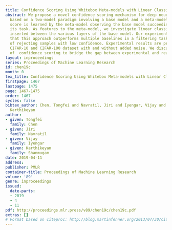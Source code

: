 ```yaml
---
title: Confidence Scoring Using Whitebox Meta-models with Linear Classifier Probes
abstract: We propose a novel confidence scoring mechanism for deep neural networks
  based on a two-model paradigm involving a base model and a meta-model. The confidence
  score is learned by the meta-model observing the base model succeeding/failing at
  its task. As features to the meta-model, we investigate linear classifier probes
  inserted between the various layers of the base model. Our experiments demonstrate
  that this approach outperforms multiple baselines in a filtering task, i.e., task
  of rejecting samples with low confidence. Experimental results are presented using
  CIFAR-10 and CIFAR-100 dataset with and without added noise. We discuss the importance
  of  confidence scoring to bridge the gap between experimental and real-world applications.
layout: inproceedings
series: Proceedings of Machine Learning Research
id: chen19c
month: 0
tex_title: Confidence Scoring Using Whitebox Meta-models with Linear Classifier Probes
firstpage: 1467
lastpage: 1475
page: 1467-1475
order: 1467
cycles: false
bibtex_author: Chen, Tongfei and Navratil, Jiri and Iyengar, Vijay and Shanmugam,
  Karthikeyan
author:
- given: Tongfei
  family: Chen
- given: Jiri
  family: Navratil
- given: Vijay
  family: Iyengar
- given: Karthikeyan
  family: Shanmugam
date: 2019-04-11
address: 
publisher: PMLR
container-title: Proceedings of Machine Learning Research
volume: '89'
genre: inproceedings
issued:
  date-parts:
  - 2019
  - 4
  - 11
pdf: http://proceedings.mlr.press/v89/chen19c/chen19c.pdf
extras: []
# Format based on citeproc: http://blog.martinfenner.org/2013/07/30/citeproc-yaml-for-bibliographies/
---
```

